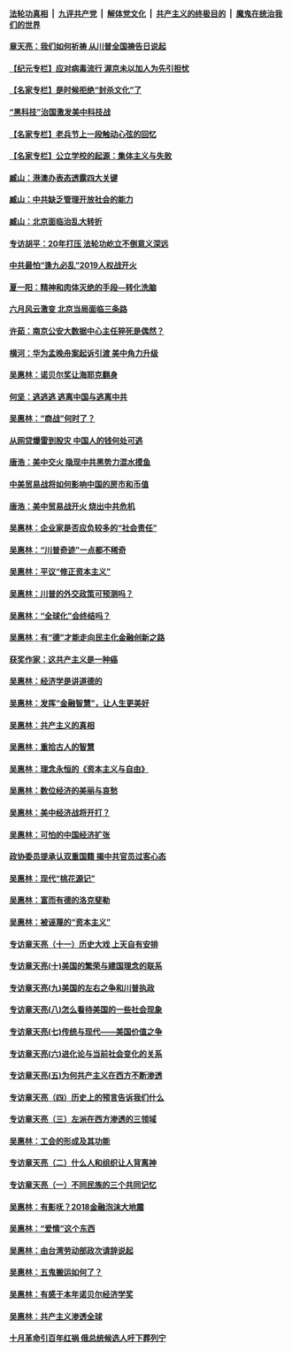 

####  [法轮功真相](../../../../basic/blob/master/README.md?t=07110931) &nbsp;|&nbsp; [九评共产党](../../../../9ping.md/blob/master/README.md?t=07110931) &nbsp;|&nbsp; [解体党文化](../../../../jtdwh.md/blob/master/README.md?t=07110931)  &nbsp;|&nbsp; [共产主义的终极目的](../../../../gczydzjmd.md/blob/master/README.md?t=07110931) &nbsp;|&nbsp; [魔鬼在统治我们的世界](../../../../mgztzwmdsj.md/blob/master/README.md?t=07110931) 

#### [章天亮：我们如何祈祷 从川普全国祷告日说起](../pages/nsc423/n11944627.md?t=07110931) 

#### [【纪元专栏】应对病毒流行 渥京未以加人为先引担忧](../pages/nsc423/n11875714.md?t=07110931) 

#### [【名家专栏】是时候拒绝“封杀文化”了](../pages/nsc423/n11814093.md?t=07110931) 

#### [“黑科技”治国激发美中科技战](../pages/nsc423/n11638056.md?t=07110931) 

#### [【名家专栏】老兵节上一段触动心弦的回忆](../pages/nsc423/n11646016.md?t=07110931) 

#### [【名家专栏】公立学校的起源：集体主义与失败](../pages/nsc423/n11601833.md?t=07110931) 

#### [臧山：港澳办表态透露四大关键](../pages/nsc423/n11421628.md?t=07110931) 

#### [臧山：中共缺乏管理开放社会的能力](../pages/nsc423/n11407457.md?t=07110931) 

#### [臧山：北京面临治乱大转折](../pages/nsc423/n11406895.md?t=07110931) 

#### [专访胡平：20年打压 法轮功屹立不倒意义深远](../pages/nsc423/n11398800.md?t=07110931) 

#### [中共最怕“逢九必乱”2019人权战开火](../pages/nsc423/n11385248.md?t=07110931) 

#### [夏一阳：精神和肉体灭绝的手段—转化洗脑](../pages/nsc423/n11368250.md?t=07110931) 

#### [六月风云激变 北京当局面临三条路](../pages/nsc423/n11313668.md?t=07110931) 

#### [许茹：南京公安大数据中心主任猝死是偶然？](../pages/nsc423/n11064744.md?t=07110931) 

#### [横河：华为孟晚舟案起诉引渡 美中角力升级](../pages/nsc423/n11027230.md?t=07110931) 

#### [吴惠林：诺贝尔奖让海耶克翻身](../pages/nsc423/n10890049.md?t=07110931) 

#### [何坚：逃逃逃 逃离中国与逃离中共](../pages/nsc423/n10592891.md?t=07110931) 

#### [吴惠林：“商战”何时了？](../pages/nsc423/n10573558.md?t=07110931) 

#### [从网贷爆雷到股灾 中国人的钱何处可逃](../pages/nsc423/n10572800.md?t=07110931) 

#### [唐浩：美中交火 隐现中共黑势力混水摸鱼](../pages/nsc423/n10544040.md?t=07110931) 

#### [中美贸易战将如何影响中国的房市和币值](../pages/nsc423/n10543697.md?t=07110931) 

#### [唐浩：美中贸易战开火 烧出中共危机](../pages/nsc423/n10540126.md?t=07110931) 

#### [吴惠林：企业家是否应负较多的“社会责任”](../pages/nsc423/n10535022.md?t=07110931) 

#### [吴惠林：“川普奇迹”一点都不稀奇](../pages/nsc423/n10512808.md?t=07110931) 

#### [吴惠林：平议“修正资本主义”](../pages/nsc423/n10495724.md?t=07110931) 

#### [吴惠林：川普的外交政策可预测吗？](../pages/nsc423/n10462387.md?t=07110931) 

#### [吴惠林：“全球化”会终结吗？](../pages/nsc423/n10452838.md?t=07110931) 

#### [吴惠林：有“德”才能走向民主化金融创新之路](../pages/nsc423/n10432292.md?t=07110931) 

#### [获奖作家：这共产主义是一种癌](../pages/nsc423/n10431541.md?t=07110931) 

#### [吴惠林：经济学是讲道德的](../pages/nsc423/n10398014.md?t=07110931) 

#### [吴惠林：发挥“金融智慧”，让人生更美好](../pages/nsc423/n10375019.md?t=07110931) 

#### [吴惠林：共产主义的真相](../pages/nsc423/n10351394.md?t=07110931) 

#### [吴惠林：重拾古人的智慧](../pages/nsc423/n10337691.md?t=07110931) 

#### [吴惠林：理念永恒的《资本主义与自由》](../pages/nsc423/n10316274.md?t=07110931) 

#### [吴惠林：数位经济的美丽与哀愁](../pages/nsc423/n10292946.md?t=07110931) 

#### [吴惠林：美中经济战将开打？](../pages/nsc423/n10258825.md?t=07110931) 

#### [吴惠林：可怕的中国经济扩张](../pages/nsc423/n10219147.md?t=07110931) 

#### [政协委员提承认双重国籍 揭中共官员过客心态](../pages/nsc423/n10208809.md?t=07110931) 

#### [吴惠林：现代“桃花源记”](../pages/nsc423/n10185234.md?t=07110931) 

#### [吴惠林：富而有德的洛克斐勒](../pages/nsc423/n10142264.md?t=07110931) 

#### [吴惠林：被诬蔑的“资本主义”](../pages/nsc423/n10124816.md?t=07110931) 

#### [专访章天亮（十一）历史大戏 上天自有安排](../pages/nsc423/n10094905.md?t=07110931) 

#### [专访章天亮(十)美国的繁荣与建国理念的联系](../pages/nsc423/n10094899.md?t=07110931) 

#### [专访章天亮(九)美国的左右之争和川普执政](../pages/nsc423/n10094889.md?t=07110931) 

#### [专访章天亮(八)怎么看待美国的一些社会现象](../pages/nsc423/n10094857.md?t=07110931) 

#### [专访章天亮(七)传统与现代——美国价值之争](../pages/nsc423/n10093140.md?t=07110931) 

#### [专访章天亮(六)进化论与当前社会变化的关系](../pages/nsc423/n10092036.md?t=07110931) 

#### [专访章天亮(五)为何共产主义在西方不断渗透](../pages/nsc423/n10083620.md?t=07110931) 

#### [专访章天亮（四）历史上的预言告诉我们什么](../pages/nsc423/n10083606.md?t=07110931) 

#### [专访章天亮（三）左派在西方渗透的三领域](../pages/nsc423/n10081115.md?t=07110931) 

#### [吴惠林：工会的形成及其功能](../pages/nsc423/n10080633.md?t=07110931) 

#### [专访章天亮（二）什么人和组织让人背离神](../pages/nsc423/n10076637.md?t=07110931) 

#### [专访章天亮（一）不同民族的三个共同记忆](../pages/nsc423/n10074188.md?t=07110931) 

#### [吴惠林：有影呒？2018金融泡沫大地震](../pages/nsc423/n10040534.md?t=07110931) 

#### [吴惠林：“爱情”这个东西](../pages/nsc423/n10019423.md?t=07110931) 

#### [吴惠林：由台湾劳动部政次请辞说起](../pages/nsc423/n9979679.md?t=07110931) 

#### [吴惠林：五鬼搬运如何了？](../pages/nsc423/n9925338.md?t=07110931) 

#### [吴惠林：有感于本年诺贝尔经济学奖](../pages/nsc423/n9871883.md?t=07110931) 

#### [吴惠林：共产主义渗透全球](../pages/nsc423/n9812748.md?t=07110931) 

#### [十月革命引百年红祸 俄总统候选人吁下葬列宁](../pages/nsc423/n9810182.md?t=07110931) 

